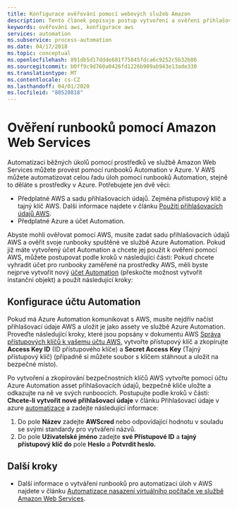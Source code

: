 ```yaml
---
title: Konfigurace ověřování pomocí webových služeb Amazon
description: Tento článek popisuje postup vytvoření a ověření přihlašovacích údajů Amazon Web Services (AWS) pro runbooky ve službě Azure Automation, které spravují prostředky AWS.
keywords: ověřování aws, konfigurace aws
services: automation
ms.subservice: process-automation
ms.date: 04/17/2018
ms.topic: conceptual
ms.openlocfilehash: 891db5d17ddde681f75845fdca6c9252c5b32b86
ms.sourcegitcommit: b0ff9c9d760a0426fd1226b909ab943e13ade330
ms.translationtype: MT
ms.contentlocale: cs-CZ
ms.lasthandoff: 04/01/2020
ms.locfileid: "80520818"
---
```

# <a name="authenticate-runbooks-with-amazon-web-services"></a>Ověření runbooků pomocí Amazon Web Services

Automatizaci běžných úkolů pomocí prostředků ve službě Amazon Web Services můžete provést pomocí runbooků Automation v Azure. V AWS můžete automatizovat celou řadu úloh pomocí runbooků Automation, stejně to děláte s prostředky v Azure. Potřebujete jen dvě věci:

* Předplatné AWS a sadu přihlašovacích údajů. Zejména přístupový klíč a tajný klíč AWS. Další informace najdete v článku [Použití přihlašovacích údajů AWS](https://docs.aws.amazon.com/powershell/latest/userguide/specifying-your-aws-credentials.html).
* Předplatné Azure a účet Automation.

Abyste mohli ověřovat pomocí AWS, musíte zadat sadu přihlašovacích údajů AWS a ověřit svoje runbooky spuštěné ve službě Azure Automation. Pokud již máte vytvořený účet Automation a chcete jej použít k ověření pomocí AWS, můžete postupovat podle kroků v následující části: Pokud chcete vyhradit účet pro runbooky zaměřené na prostředky AWS, měli byste nejprve vytvořit nový [účet Automation](automation-offering-get-started.md) (přeskočte možnost vytvořit instanční objekt) a použít následující kroky:

## <a name="configure-automation-account"></a>Konfigurace účtu Automation

Pokud má Azure Automation komunikovat s AWS, musíte nejdřív načíst přihlašovací údaje AWS a uložit je jako assety ve službě Azure Automation. Proveďte následující kroky, které jsou popsány v dokumentu AWS [Správa přístupových klíčů k vašemu účtu AWS](https://docs.aws.amazon.com/general/latest/gr/managing-aws-access-keys.html), vytvořte přístupový klíč a zkopírujte **Access Key ID** (ID přístupového klíče) a **Secret Access Key** (Tajný přístupový klíč) (případně si můžete soubor s klíčem stáhnout a uložit na bezpečné místo).

Po vytvoření a zkopírování bezpečnostních klíčů AWS vytvořte pomocí účtu Azure Automation asset přihlašovacích údajů, bezpečně klíče uložte a odkazujte na ně ve svých runboocích. Postupujte podle kroků v části: **Chcete-li vytvořit nové přihlašovací údaje** v článku Přihlašovací údaje v azure [automatizace](shared-resources/credentials.md#create-a-new-credential-asset-with-the-azure-portal) a zadejte následující informace:

1. Do pole **Název** zadejte **AWScred** nebo odpovídající hodnotu v souladu se svými standardy pro vytváření názvů.
2. Do pole **Uživatelské jméno** zadejte **své Přístupové ID** a **tajný přístupový klíč do** pole **Heslo** a **Potvrdit heslo.**

## <a name="next-steps"></a>Další kroky

* Další informace o vytváření runbooků pro automatizaci úloh v AWS najdete v článku [Automatizace nasazení virtuálního počítače ve službě Amazon Web Services](automation-scenario-aws-deployment.md).
